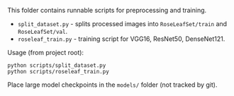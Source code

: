 This folder contains runnable scripts for preprocessing and training.

- `split_dataset.py` - splits processed images into `RoseLeafSet/train` and `RoseLeafSet/val`.
- `roseleaf_train.py` - training script for VGG16, ResNet50, DenseNet121.

Usage (from project root):
```
python scripts/split_dataset.py
python scripts/roseleaf_train.py
```

Place large model checkpoints in the `models/` folder (not tracked by git).
